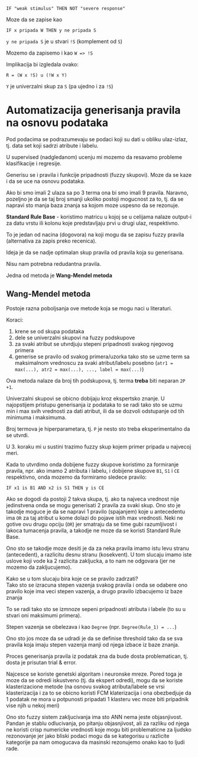  ```
 IF "weak stimulus" THEN NOT "severe response"
 ```
 
Moze da se zapise kao
```
IF x pripada W THEN y ne pripada S
```

`y ne pripada S` je u stvari `!S` (komplement od `S`)

 
Mozemo da zapisemo i kao `W => !S`

Implikacija bi izgledala ovako:
```
R = (W x !S) u (!W x Y)
```

`Y` je univerzalni skup za `S` (pa ujedno i za `!S`)


# Automatizacija generisanja pravila na osnovu podataka

Pod podacima se podrazumevaju se podaci koji su dati u obliku ulaz-izlaz, tj.
data set koji sadrzi atribute i labelu.

U supervised (nadgledanom) ucenju mi mozemo da resavamo probleme 
klasifikacije i regresije.

Generisu se i pravila i funkcije pripadnosti (fuzzy skupovi).
Moze da se kaze i da se uce na osnovu podataka.



Ako bi smo imali 2 ulaza sa po 3 terma ona bi smo imali 9 pravila.
Naravno, pozeljno je da se taj broj smanji ukoliko postoji mogucnost za to, tj.
da se napravi sto manja baza znanja sa kojom moze uspesno da se rezonuje.

**Standard Rule Base** - koristimo matricu u kojoj se u celijama nalaze
output-i za datu vrstu ili kolonu koje predstavljaju prvi u drugi ulaz, respektivno.

To je jedan od nacina (dogovora) na koji mogu da se zapisu fuzzy pravila
(alternativa za zapis preko recenica).

Ideja je da se nadje optimalan skup pravila od pravila koja su generisana.

Nisu nam potrebna redudantna pravila.

Jedna od metoda je **Wang-Mendel metoda**

## Wang-Mendel metoda

Postoje razna poboljsanja ove metode koja se mogu naci u literaturi.


Koraci:
1. krene se od skupa podataka
2. dele se univerzalni skupovi na fuzzy podskupove
3. za svaki atribut se utvrdjuju stepeni pripadnosti svakog njegovog primera
4. generise se pravilo od svakog primera/uzorka tako sto se uzme term sa maksimalnom vrednoscu 
   za svaki atribut/labelu posebno (`atr1 = max(...), atr2 = max(...), ..., label = max(...)`)

Ova metoda nalaze da broj tih podskupova, tj. terma **treba** biti neparan `2P +1`.

Univerzalni skupovi se obicno dobijaju kroz ekspertsko znanje. U najopstijem
pristupu generisanja iz podataka to se radi tako sto se uzmu min i max svih
vrednosti za dati atribut, ili da se dozvoli odstupanje od tih minimuma i maksimuma.

Broj termova je hiperparametara, tj. `P` je nesto sto treba eksperimentalno 
da se utvrdi.

U 3. koraku mi u sustini trazimo fuzzy skup kojem primer pripada u najvecoj meri.  

Kada to utvrdimo onda dobijene fuzzy skupove koristimo za formiranje pravila, npr.
ako imamo 2 atributa i labelu, i dobijene skupove `B1`, `S1` i `CE` respektivno, onda
mozemo da formiramo sledece pravilo:
```
IF x1 is B1 AND x2 is S1 THEN y is CE
```

Ako se dogodi da postoji 2 takva skupa, tj. ako ta najveca
vrednost nije jedinstvena onda se mogu generisati 2 pravila za svaki skup. Ono sto
je takodje moguce je da se napravi 1 pravilo (spajanjem) koje u antecedentu ima `OR` za
taj atribut u kome dolazi do pojave istih max vrednosti. Neki ne gotive ovu drugu opciju (`OR`)
jer smatraju da se time gubi razumljivost i lakoca tumacenja pravila, a takodje ne moze da se
koristi Standard Rule Base.


Ono sto se takodje moze desiti je da za neka pravila imamo istu levu stranu (antecedent), a razlicitu
desnu stranu (kosekvent). U tom slucaju imamo iste uslove koji vode ka 2 razlicita zakljucka, a to nam ne 
odgovara (jer ne mozemo da zakljucujemo).

Kako se u tom slucaju bira koje ce se pravilo zadrzati?  
Tako sto se izracuna stepen vazenja svakog pravila i onda se odabere ono pravilo koje ima veci stepen 
vazenja, a drugo pravilo izbacujemo iz baze znanja

To se radi tako sto se izmnoze sepeni pripadnosti atributa i labele (to su u stvari oni maksimumi primera).

Stepen vazenja se obelezava i kao `Degree` (npr. `Degree(Rule_1) = ...`)


Ono sto jos moze da se udradi je da se definise threshold tako da se sva pravila koja imaju stepen vazenja
manji od njega izbace iz baze znanja.


Proces generisanja pravila iz podatak zna da bude dosta problematican, tj. dosta je prisutan trial & error.

Najcesce se koriste genetski algoritam i neuronske mreze. Pored toga je moze da se odredi iskustveno 
(tj. da ekspert odredi), mogu da se koriste klasterizacione metode (na osnovu svakog atributa/labele se
vrsi klasterizacija i za to se obicno koristi FCM klaterizacija i ona obezbedjuje da 1 podatak ne mora
u potpunosti pripadati 1 klasteru vec moze biti pripadnik vise njih u nekoj meri)


Ono sto fuzzy sistem zakljucivanja ima sto ANN nema jeste objasnjivost. Pandan je stablu odlucivanja, po
pitanju objasnjivost, ali za razliku od njega ne koristi crisp numericke vrednosti koje mogu biti
problematicne za ljudsko rezonovanje jer jako bliski podaci mogu da se kategorisu u razlicite kategorije
pa nam omogucava da masinski rezonujemo onako kao to ljudi rade.

